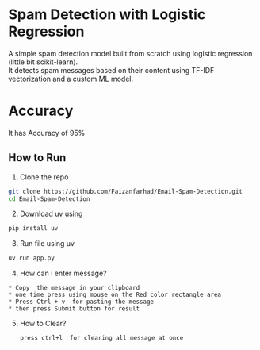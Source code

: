 # Spam Detection with Logistic Regression

A simple spam detection model built from scratch using logistic regression (little bit scikit-learn).  
It detects spam messages based on their content using TF-IDF vectorization and a custom ML model.

# Accuracy

It has Accuracy of 95% 

## How to Run

1. Clone the repo
```bash
git clone https://github.com/Faizanfarhad/Email-Spam-Detection.git
cd Email-Spam-Detection
```
2. Download uv using 
 ```bash
pip install uv
 ``` 

3. Run file using  uv
```bash
uv run app.py
```
4. How can i enter message?
  ```
 * Copy  the message in your clipboard
 * one time press using mouse on the Red color rectangle area
 * Press Ctrl + v  for pasting the message
 * then press Submit button for result
  ```
5. How to Clear?
   ```
   press ctrl+l  for clearing all message at once

   ```
